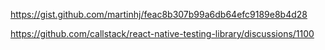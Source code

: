 https://gist.github.com/martinhj/feac8b307b99a6db64efc9189e8b4d28

https://github.com/callstack/react-native-testing-library/discussions/1100